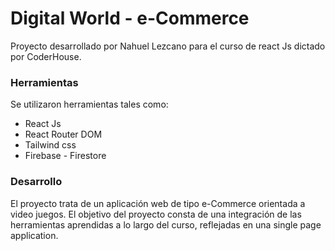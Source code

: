 # Digital World -  e-Commerce
Proyecto desarrollado por Nahuel Lezcano para el curso de react Js dictado por CoderHouse.

### Herramientas
Se utilizaron herramientas tales como:
- React Js
- React Router DOM
- Tailwind css
- Firebase - Firestore

### Desarrollo
El proyecto trata de un aplicación web de tipo e-Commerce orientada a video juegos. El objetivo del proyecto consta de una integración de las herramientas aprendidas a lo largo del curso, reflejadas en una single page application.